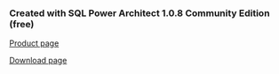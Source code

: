 ### Created with SQL Power Architect 1.0.8 Community Edition (free)

[Product page](http://www.sqlpower.ca/page/architect)

[Download page](http://www.sqlpower.ca/page/architect_download_os)
